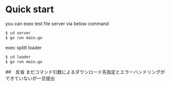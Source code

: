 # Quick start

you can exex test file server via below command 

```bash
$ cd server
$ go run main.go
```

exec splitt loader

```bash
$ cd loader
$ go run main.go
```

##　反省
まだコマンド引数によるダウンロード先指定とエラーハンドリングができていないが一旦提出
